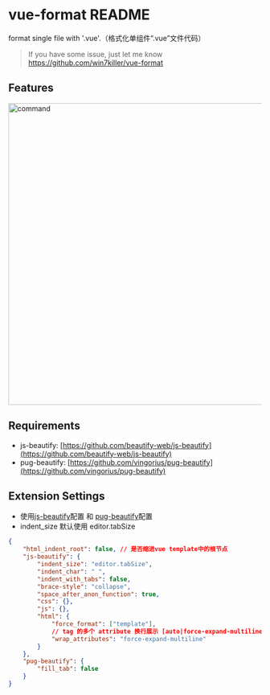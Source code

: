 # vue-format README

format single file with '.vue'.（格式化单组件“.vue”文件代码）
> If you have some issue, just let me know https://github.com/win7killer/vue-format
## Features
<img src="https://raw.githubusercontent.com/win7killer/vue-format/master/images/command.gif" alt="command" width=600/>

## Requirements
- js-beautify: [https://github.com/beautify-web/js-beautify](https://github.com/beautify-web/js-beautify)
- pug-beautify: [https://github.com/vingorius/pug-beautify](https://github.com/vingorius/pug-beautify)
## Extension Settings

- 使用[js-beautify](https://github.com/beautify-web/js-beautify)配置 和 [pug-beautify](https://github.com/vingorius/pug-beautify)配置
- indent_size 默认使用 editor.tabSize

```json
{
    "html_indent_root": false, // 是否缩进vue template中的根节点
    "js-beautify": {
        "indent_size": "editor.tabSize",
        "indent_char": " ",
        "indent_with_tabs": false,
        "brace-style": "collapse",
        "space_after_anon_function": true,
        "css": {},
        "js": {},
        "html": {
            "force_format": ["template"],
            // tag 的多个 attribute 换行展示 [auto|force-expand-multiline|force|force-aligned]
            "wrap_attributes": "force-expand-multiline"
        }
    },
    "pug-beautify": {
        "fill_tab": false
    }
}

```

